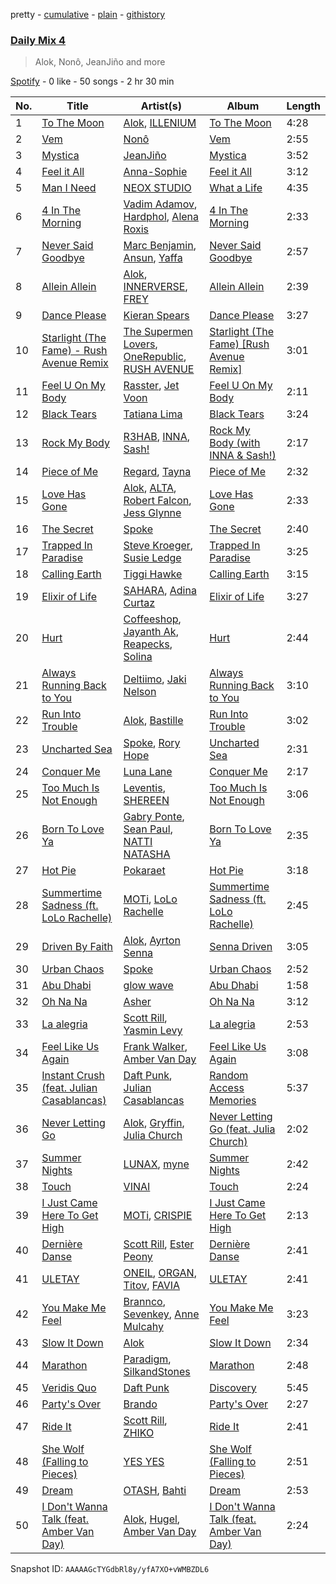 pretty - [cumulative](/playlists/cumulative/37i9dQZF1E3ait2RxIZVMp.md) - [plain](/playlists/plain/37i9dQZF1E3ait2RxIZVMp) - [githistory](https://github.githistory.xyz/mdn522/spotify-playlist-archive/blob/main/playlists/plain/37i9dQZF1E3ait2RxIZVMp)

### [Daily Mix 4](https://open.spotify.com/playlist/37i9dQZF1E3ait2RxIZVMp)

> Alok, Nonô, JeanJiño and more

[Spotify](https://open.spotify.com/user/spotify) - 0 like - 50 songs - 2 hr 30 min

| No. | Title | Artist(s) | Album | Length |
|---|---|---|---|---|
| 1 | [To The Moon](https://open.spotify.com/track/1UqrEdmUZallXzeHpUyAkY) | [Alok](https://open.spotify.com/artist/0NGAZxHanS9e0iNHpR8f2W), [ILLENIUM](https://open.spotify.com/artist/45eNHdiiabvmbp4erw26rg) | [To The Moon](https://open.spotify.com/album/3C961iftDuFI3ZeozGtsGN) | 4:28 |
| 2 | [Vem](https://open.spotify.com/track/2Ga6DGCB9Lt5b8ls5UCSNp) | [Nonô](https://open.spotify.com/artist/2izgj6WOKJsuCRCQUKOoVO) | [Vem](https://open.spotify.com/album/4DOhTRGHx7Y3xoIRgbFyAR) | 2:55 |
| 3 | [Mystica](https://open.spotify.com/track/5G86O8fUaFMg0syxZVOCjV) | [JeanJiño](https://open.spotify.com/artist/3qCx2KCdxS3wKdRpKarZKN) | [Mystica](https://open.spotify.com/album/1C93VAJ73LF1SJFV3olpjS) | 3:52 |
| 4 | [Feel it All](https://open.spotify.com/track/3HvN9wFO4OdbVshU6QnH51) | [Anna\-Sophie](https://open.spotify.com/artist/7DGNtmrTAcgrgSj4wfYVCw) | [Feel it All](https://open.spotify.com/album/3sclpBHaQLbkbMsriWHftx) | 3:12 |
| 5 | [Man I Need](https://open.spotify.com/track/6UUpqoGHwMaGO1rvuukXTM) | [NEOX STUDIO](https://open.spotify.com/artist/00HNhjFXGsARyozqo0rBDe) | [What a Life](https://open.spotify.com/album/5MqkNJe6ReH6wIOJzMGOik) | 4:35 |
| 6 | [4 In The Morning](https://open.spotify.com/track/1KTs9qPiWEruP42IwPMxqd) | [Vadim Adamov](https://open.spotify.com/artist/1g23tjoFuJdl7leExr1yE5), [Hardphol](https://open.spotify.com/artist/5JM7oXEfchFJubvapPZ7gq), [Alena Roxis](https://open.spotify.com/artist/3ezFQ0gOIn6g0ceLEcScCp) | [4 In The Morning](https://open.spotify.com/album/3wjBkjcmcKGLT5Czh0WCRx) | 2:33 |
| 7 | [Never Said Goodbye](https://open.spotify.com/track/4yDyluddbyIqhVwEpBamlX) | [Marc Benjamin](https://open.spotify.com/artist/05KjvP5zdwtEIgEazqblZw), [Ansun](https://open.spotify.com/artist/5UZG6OoWsLEtOIIRJ2IfDm), [Yaffa](https://open.spotify.com/artist/2dWDr94He2mT8CGS2gbP46) | [Never Said Goodbye](https://open.spotify.com/album/4hWAGmyjSBOKaaQ6WsgKoC) | 2:57 |
| 8 | [Allein Allein](https://open.spotify.com/track/0FlTOYJxfZvYsXf8Cyahyt) | [Alok](https://open.spotify.com/artist/0NGAZxHanS9e0iNHpR8f2W), [INNERVERSE](https://open.spotify.com/artist/0lIiVp6FVbJR2utszYQhNf), [FREY](https://open.spotify.com/artist/5F96KjVVl5nnGRkXs8E8Za) | [Allein Allein](https://open.spotify.com/album/2xSMhp31viwXmp1oZGKdLs) | 2:39 |
| 9 | [Dance Please](https://open.spotify.com/track/4w5yPvYt8DDScnbIeMSDx2) | [Kieran Spears](https://open.spotify.com/artist/4yKqIok4jsYSXoZK9YZ0Or) | [Dance Please](https://open.spotify.com/album/4a2yAeTbKtfYJ1uG0PLYvV) | 3:27 |
| 10 | [Starlight \(The Fame\) \- Rush Avenue Remix](https://open.spotify.com/track/041lAFRfSWim0KECPAG0y8) | [The Supermen Lovers](https://open.spotify.com/artist/08dJ0NJ9jMf8qdLmdhQ2yA), [OneRepublic](https://open.spotify.com/artist/5Pwc4xIPtQLFEnJriah9YJ), [RUSH AVENUE](https://open.spotify.com/artist/0BuZtV1vrh5miIrx1ZPgFP) | [Starlight \(The Fame\) \[Rush Avenue Remix\]](https://open.spotify.com/album/5W0tYis831ssKhp8ilJalZ) | 3:01 |
| 11 | [Feel U On My Body](https://open.spotify.com/track/2k7AbwAfCy8MGLySoOqziy) | [Rasster](https://open.spotify.com/artist/3LVYHgfHgCTy3QSRt5kKQg), [Jet Voon](https://open.spotify.com/artist/3Ip7r1nfPWJZng8CzlbjFN) | [Feel U On My Body](https://open.spotify.com/album/5gLrAtMCeqTAieUiT1ucTe) | 2:11 |
| 12 | [Black Tears](https://open.spotify.com/track/6lIHxAmvPYvxAcVdiYlVsD) | [Tatiana Lima](https://open.spotify.com/artist/1CqHkZQA9tegURsejHZQl0) | [Black Tears](https://open.spotify.com/album/2ooPX394zgTUR5T55J01ki) | 3:24 |
| 13 | [Rock My Body](https://open.spotify.com/track/6pb5DtlAeG95dNQLHiArRU) | [R3HAB](https://open.spotify.com/artist/6cEuCEZu7PAE9ZSzLLc2oQ), [INNA](https://open.spotify.com/artist/2w9zwq3AktTeYYMuhMjju8), [Sash!](https://open.spotify.com/artist/5XTxV2ifoYkmNb13Gb6cKz) | [Rock My Body \(with INNA & Sash!\)](https://open.spotify.com/album/1ItxfUvQVlH7sAybyJ1SpB) | 2:17 |
| 14 | [Piece of Me](https://open.spotify.com/track/2fK8c5T8vXoO7BidKZxBBO) | [Regard](https://open.spotify.com/artist/4ofCBoyEiGSePFAG500xev), [Tayna](https://open.spotify.com/artist/5Cj0xJrG2k8TPOJQ1vdAmZ) | [Piece of Me](https://open.spotify.com/album/3EGEQruQWbcXlUPlkPWhOQ) | 2:32 |
| 15 | [Love Has Gone](https://open.spotify.com/track/2KUAdU39pNYHy0zHnr8xHd) | [Alok](https://open.spotify.com/artist/0NGAZxHanS9e0iNHpR8f2W), [ALTA](https://open.spotify.com/artist/0PkXdpzJOcWmCvp4aqRsA5), [Robert Falcon](https://open.spotify.com/artist/5CVwY7MrkxGF1aM4f1u6Xk), [Jess Glynne](https://open.spotify.com/artist/4ScCswdRlyA23odg9thgIO) | [Love Has Gone](https://open.spotify.com/album/5ym4LpHEltp18DJE3CcOgv) | 2:33 |
| 16 | [The Secret](https://open.spotify.com/track/5AgauQ7LrLBZbTlJV2lOfC) | [Spoke](https://open.spotify.com/artist/4f0WTQMfVyb9aH6FGqjHkd) | [The Secret](https://open.spotify.com/album/06d3Kq89c0mbh842iU5vIE) | 2:40 |
| 17 | [Trapped In Paradise](https://open.spotify.com/track/4WEwD0fcXdxm1hPfPipuEE) | [Steve Kroeger](https://open.spotify.com/artist/3RuKMixE6jnuXqEx1Jy1om), [Susie Ledge](https://open.spotify.com/artist/2IuTspiSwgQQs4LmvNSBIZ) | [Trapped In Paradise](https://open.spotify.com/album/1fIQSpdCWiX78K5O0UZYte) | 3:25 |
| 18 | [Calling Earth](https://open.spotify.com/track/5ZbhI9QvRiVHySYVQaMEwv) | [Tiggi Hawke](https://open.spotify.com/artist/5DltvtWOZYwcH6p0ka8I0l) | [Calling Earth](https://open.spotify.com/album/0efURFMr1oUbddyzC6g6S8) | 3:15 |
| 19 | [Elixir of Life](https://open.spotify.com/track/3Zbs4svztn8Rujf6PD834l) | [SAHARA](https://open.spotify.com/artist/7bcqrseatanMqwN895KIMY), [Adina Curtaz](https://open.spotify.com/artist/5u7V0YTpKa9vhNtIXxK6l4) | [Elixir of Life](https://open.spotify.com/album/02ed8GmJ0jqn3sonIDNlKd) | 3:27 |
| 20 | [Hurt](https://open.spotify.com/track/4ISeBpk1ou2MWmPHK1YnS1) | [Coffeeshop](https://open.spotify.com/artist/4fPtMuPhGVwUEPW9g4dJlC), [Jayanth Ak](https://open.spotify.com/artist/2GBPeY3MPWhiJ7vZqfj7b7), [Reapecks](https://open.spotify.com/artist/1cJDuxx4WeP2RvwWZX7Ohq), [Solina](https://open.spotify.com/artist/30aS844d1Z9H1wjYvoPr9q) | [Hurt](https://open.spotify.com/album/23Fy0t3NIx1USt8TQD1bxF) | 2:44 |
| 21 | [Always Running Back to You](https://open.spotify.com/track/0NvqdO41ZmX1jlhFB2eecZ) | [Deltiimo](https://open.spotify.com/artist/0IJ7XOFi7yQg4R6edGjukW), [Jaki Nelson](https://open.spotify.com/artist/7oz4dlYyj9jadcbGJq1jwx) | [Always Running Back to You](https://open.spotify.com/album/2LWAdefBkuvdHq9cafAJUe) | 3:10 |
| 22 | [Run Into Trouble](https://open.spotify.com/track/5C2mUkFTs51bizl4LAaqRy) | [Alok](https://open.spotify.com/artist/0NGAZxHanS9e0iNHpR8f2W), [Bastille](https://open.spotify.com/artist/7EQ0qTo7fWT7DPxmxtSYEc) | [Run Into Trouble](https://open.spotify.com/album/2Cfzwp8KLSsL7oul0sGirP) | 3:02 |
| 23 | [Uncharted Sea](https://open.spotify.com/track/6HBij05RdWXmIevjJWXLdO) | [Spoke](https://open.spotify.com/artist/4f0WTQMfVyb9aH6FGqjHkd), [Rory Hope](https://open.spotify.com/artist/147kOGOemXIO7HPzrwoYSC) | [Uncharted Sea](https://open.spotify.com/album/514IMBr9VVmWzfNQERd85Q) | 2:31 |
| 24 | [Conquer Me](https://open.spotify.com/track/1TvvkC6qAgqhVzYV2s0XtV) | [Luna Lane](https://open.spotify.com/artist/0B5f0Jgyt5gO3dHUsVtWiT) | [Conquer Me](https://open.spotify.com/album/2XTP4hMqVK2bcpNiPVXUI3) | 2:17 |
| 25 | [Too Much Is Not Enough](https://open.spotify.com/track/5KQjXKzX6VV5EUT2JV8mOd) | [Leventis](https://open.spotify.com/artist/3F6z7RXCcFGOoeRoPMPAYQ), [SHEREEN](https://open.spotify.com/artist/3YxrA7w97jWYBO6uyOaRzR) | [Too Much Is Not Enough](https://open.spotify.com/album/1zRb2MNntZqBthgGIObLYn) | 3:06 |
| 26 | [Born To Love Ya](https://open.spotify.com/track/5Nwh8kghoqebxmco5ZWbDt) | [Gabry Ponte](https://open.spotify.com/artist/5ENS85nZShljwNgg4wFD7D), [Sean Paul](https://open.spotify.com/artist/3Isy6kedDrgPYoTS1dazA9), [NATTI NATASHA](https://open.spotify.com/artist/1GDbiv3spRmZ1XdM1jQbT7) | [Born To Love Ya](https://open.spotify.com/album/4dx4jGH35HYUcRT6vNQjPo) | 2:35 |
| 27 | [Hot Pie](https://open.spotify.com/track/5ri1lyWEHFHI7oFtBSP7mQ) | [Pokaraet](https://open.spotify.com/artist/1RuD1Ta6AkU7DGmJ5uQvpT) | [Hot Pie](https://open.spotify.com/album/0GwYi5NGH7F310m8OiOEj1) | 3:18 |
| 28 | [Summertime Sadness \(ft\. LoLo Rachelle\)](https://open.spotify.com/track/6xUiHpq8015RRN13lQnxcl) | [MOTi](https://open.spotify.com/artist/1vo8zHmO1KzkuU9Xxh6J7W), [LoLo Rachelle](https://open.spotify.com/artist/6n8kKKocJKrqXmDWwHsys4) | [Summertime Sadness \(ft\. LoLo Rachelle\)](https://open.spotify.com/album/34PkkzbeNyMmrmr8MV23Qv) | 2:45 |
| 29 | [Driven By Faith](https://open.spotify.com/track/7IQgqHEZrY2n92f1afCdNr) | [Alok](https://open.spotify.com/artist/0NGAZxHanS9e0iNHpR8f2W), [Ayrton Senna](https://open.spotify.com/artist/2oTPCYBrkHHoK4ERKw2wxQ) | [Senna Driven](https://open.spotify.com/album/5OR3qKgc3gQYh7AFRhwVY4) | 3:05 |
| 30 | [Urban Chaos](https://open.spotify.com/track/6H0qZ5Eia0igxsnULvHKcJ) | [Spoke](https://open.spotify.com/artist/4f0WTQMfVyb9aH6FGqjHkd) | [Urban Chaos](https://open.spotify.com/album/28QYXjshETTFFB8sd2l3Cz) | 2:52 |
| 31 | [Abu Dhabi](https://open.spotify.com/track/1Z7l1g13J2w2Fg4TRDZ71R) | [glow wave](https://open.spotify.com/artist/4TIAOBzIsnAtxEMEkG6CAd) | [Abu Dhabi](https://open.spotify.com/album/1kuOJoMutbId4CbbBcykr6) | 1:58 |
| 32 | [Oh Na Na](https://open.spotify.com/track/0YqtAzEmhsfmsZo1pfHLag) | [Asher](https://open.spotify.com/artist/4lAI6jiWfiec8dgvxMUyFe) | [Oh Na Na](https://open.spotify.com/album/6kKtUmTZK7xbPbiW0CICcs) | 3:12 |
| 33 | [La alegria](https://open.spotify.com/track/2p2K1OSRcRuZFmBrnqQt46) | [Scott Rill](https://open.spotify.com/artist/7dNg7OLrxcWU9cVe3sQoMV), [Yasmin Levy](https://open.spotify.com/artist/1XDkuk3pjmco8Mkd93Qxbu) | [La alegria](https://open.spotify.com/album/1hIRGOqH8X8IVdL8KfiThE) | 2:53 |
| 34 | [Feel Like Us Again](https://open.spotify.com/track/5Jl04J7RByYSqHipHI0EnN) | [Frank Walker](https://open.spotify.com/artist/6rcE30MaP92XafelMNZ2Sq), [Amber Van Day](https://open.spotify.com/artist/6NFRBhq9SmNn1FAiRs9AEf) | [Feel Like Us Again](https://open.spotify.com/album/6geCWrKfZLPEExkdnIlQyG) | 3:08 |
| 35 | [Instant Crush \(feat\. Julian Casablancas\)](https://open.spotify.com/track/2cGxRwrMyEAp8dEbuZaVv6) | [Daft Punk](https://open.spotify.com/artist/4tZwfgrHOc3mvqYlEYSvVi), [Julian Casablancas](https://open.spotify.com/artist/1rAv1GhTQ2rmG94p9lU3rB) | [Random Access Memories](https://open.spotify.com/album/4m2880jivSbbyEGAKfITCa) | 5:37 |
| 36 | [Never Letting Go](https://open.spotify.com/track/50aavjIFmj5VB6Cxkcx2X7) | [Alok](https://open.spotify.com/artist/0NGAZxHanS9e0iNHpR8f2W), [Gryffin](https://open.spotify.com/artist/2ZRQcIgzPCVaT9XKhXZIzh), [Julia Church](https://open.spotify.com/artist/4dHGNdVhBxCJUyMk9dR727) | [Never Letting Go \(feat\. Julia Church\)](https://open.spotify.com/album/3D4noTUY4HJPPf3Swo3XM9) | 2:02 |
| 37 | [Summer Nights](https://open.spotify.com/track/03sfZuHY4SFlPaWoC5vLup) | [LUNAX](https://open.spotify.com/artist/7CLsFRcEkn0Amc9VlVOFwR), [myne](https://open.spotify.com/artist/34WPfL387QxZ5t8epiRnTL) | [Summer Nights](https://open.spotify.com/album/0fhDL3ImX8l2gI0qpIG5Ql) | 2:42 |
| 38 | [Touch](https://open.spotify.com/track/2nCIE2AVFQ1adRVkocdGOp) | [VINAI](https://open.spotify.com/artist/4mrBetqy378Jf1y6NLszlx) | [Touch](https://open.spotify.com/album/5ik87NiTm8sIW95DZjJPUk) | 2:24 |
| 39 | [I Just Came Here To Get High](https://open.spotify.com/track/7IY1svse4LwIs9lOPaJ8dv) | [MOTi](https://open.spotify.com/artist/1vo8zHmO1KzkuU9Xxh6J7W), [CRISPIE](https://open.spotify.com/artist/0FsniWxk7B9Y5rOYxRrqiL) | [I Just Came Here To Get High](https://open.spotify.com/album/2RfbQHI3dsjOlNvvuKKYIP) | 2:13 |
| 40 | [Dernière Danse](https://open.spotify.com/track/11UVw7Y3AU4vG73iM6bklP) | [Scott Rill](https://open.spotify.com/artist/7dNg7OLrxcWU9cVe3sQoMV), [Ester Peony](https://open.spotify.com/artist/1PugRwcQ0OZCWKpwDv7qW7) | [Dernière Danse](https://open.spotify.com/album/3k7I6A4AbdJYOv1lq1OHMF) | 2:41 |
| 41 | [ULETAY](https://open.spotify.com/track/6csCEFZqKZe7vF9WP3Eijy) | [ONEIL](https://open.spotify.com/artist/7kzcAiYqxBV5J25vTYeOxA), [ORGAN](https://open.spotify.com/artist/1YKl8e8MJE5TK28LC4UyC6), [Titov](https://open.spotify.com/artist/3SuQprUc8N1kIOs2Hm2mAk), [FAVIA](https://open.spotify.com/artist/1FTXwgjHR8LAr13cnjWp7m) | [ULETAY](https://open.spotify.com/album/46UqU0rNVEOj43NwAtQtww) | 2:41 |
| 42 | [You Make Me Feel](https://open.spotify.com/track/28jtWTMiTEn2KgDk9XfH8r) | [Brannco](https://open.spotify.com/artist/27TqtA3DJFLCXv7o8h0GgL), [Sevenkey](https://open.spotify.com/artist/7qsMABBiWRUKCVR1NihLoT), [Anne Mulcahy](https://open.spotify.com/artist/3ZmNqwXA90ryISotgQ6UhX) | [You Make Me Feel](https://open.spotify.com/album/756YIZWhee1Nj2tOySqgx8) | 3:23 |
| 43 | [Slow It Down](https://open.spotify.com/track/18171YdqDGzCBecaLOo1ea) | [Alok](https://open.spotify.com/artist/0NGAZxHanS9e0iNHpR8f2W) | [Slow It Down](https://open.spotify.com/album/7IL0Nz2Z9TniZfpZ42dUDL) | 2:34 |
| 44 | [Marathon](https://open.spotify.com/track/1r22CpYNBCRFVXrnN1JTfD) | [Paradigm](https://open.spotify.com/artist/6WamMeXO2jN9tUYxSBUclQ), [SilkandStones](https://open.spotify.com/artist/2iGG4lhqUPgM5g8bA6YKSj) | [Marathon](https://open.spotify.com/album/0BLhAKgkBVnGxcF6A8OEZS) | 2:48 |
| 45 | [Veridis Quo](https://open.spotify.com/track/2LD2gT7gwAurzdQDQtILds) | [Daft Punk](https://open.spotify.com/artist/4tZwfgrHOc3mvqYlEYSvVi) | [Discovery](https://open.spotify.com/album/2noRn2Aes5aoNVsU6iWThc) | 5:45 |
| 46 | [Party's Over](https://open.spotify.com/track/3V2lP7h00m02fOQSjNUVMV) | [Brando](https://open.spotify.com/artist/5uEeqYFuIChoWKy34jp8xE) | [Party's Over](https://open.spotify.com/album/22etI1KhEcFMCqcHwCnt4X) | 2:27 |
| 47 | [Ride It](https://open.spotify.com/track/3RRBRj9Pvpa3YlCGw0dVM7) | [Scott Rill](https://open.spotify.com/artist/7dNg7OLrxcWU9cVe3sQoMV), [ZHIKO](https://open.spotify.com/artist/0zr2hUrgdQC7g7v2fpd166) | [Ride It](https://open.spotify.com/album/0ms02BuoqLoDcsCeEd51NG) | 2:41 |
| 48 | [She Wolf \(Falling to Pieces\)](https://open.spotify.com/track/0hr1uftboYFqgJadb7ecML) | [YES YES](https://open.spotify.com/artist/3jcjf0rNrcWYAdeiz96Yus) | [She Wolf \(Falling to Pieces\)](https://open.spotify.com/album/7A37H04INETElZeLJioWDD) | 2:51 |
| 49 | [Dream](https://open.spotify.com/track/1mBYljsi2jhHiW4yJV0jlq) | [OTASH](https://open.spotify.com/artist/3lWH59JER2slR937o2bnvK), [Bahti](https://open.spotify.com/artist/5b7xNFMAoi598oJclqoR7G) | [Dream](https://open.spotify.com/album/4zQ8i2Aq1qHn5EeUuVO3Wd) | 2:53 |
| 50 | [I Don't Wanna Talk \(feat\. Amber Van Day\)](https://open.spotify.com/track/6ZHW34diMlNGGVwcrOfrkr) | [Alok](https://open.spotify.com/artist/0NGAZxHanS9e0iNHpR8f2W), [Hugel](https://open.spotify.com/artist/0yX92LeqRoMIcPxdR6eVnK), [Amber Van Day](https://open.spotify.com/artist/6NFRBhq9SmNn1FAiRs9AEf) | [I Don't Wanna Talk \(feat\. Amber Van Day\)](https://open.spotify.com/album/6fmPSJmMLKVoTiQ6EZK0Zj) | 2:24 |

Snapshot ID: `AAAAAGcTYGdbRl8y/yfA7XO+vWMBZDL6`
